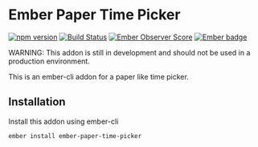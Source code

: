 # Ember Paper Time Picker
[![npm version](https://badge.fury.io/js/ember-paper-time-picker.svg)](https://badge.fury.io/js/ember-paper-time-picker)
[![Build Status](https://travis-ci.org/busybusy/webapp-ember-paper-time-picker.svg?branch=master)](https://travis-ci.org/busybusy/webapp-ember-paper-time-picker)
[![Ember Observer Score](https://emberobserver.com/badges/ember-paper-time-picker.svg)](https://emberobserver.com/addons/ember-paper-time-picker)
[![Ember badge][ember-badge]][embadge]

WARNING: This addon is still in development and should not be used in a production environment.

This is an ember-cli addon for a paper like time picker.

## Installation

Install this addon using ember-cli
```
ember install ember-paper-time-picker
```

[embadge]: http://embadge.io/
[ember-badge]: http://embadge.io/v1/badge.svg?start=2.6.0
